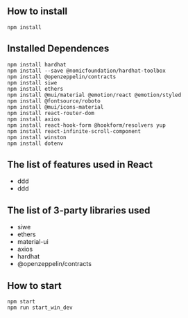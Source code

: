 ## How to install

```
npm install
```

## Installed Dependences

```
npm install hardhat
npm install --save @nomicfoundation/hardhat-toolbox
npm install @openzeppelin/contracts
npm install siwe
npm install ethers
npm install @mui/material @emotion/react @emotion/styled
npm install @fontsource/roboto
npm install @mui/icons-material
npm install react-router-dom
npm install axios
npm install react-hook-form @hookform/resolvers yup
npm install react-infinite-scroll-component
npm install winston
npm install dotenv
```

## The list of features used in React

- ddd
- ddd

## The list of 3-party libraries used

- siwe
- ethers
- material-ui
- axios
- hardhat
- @openzeppelin/contracts

## How to start

```
npm start
npm run start_win_dev
```
